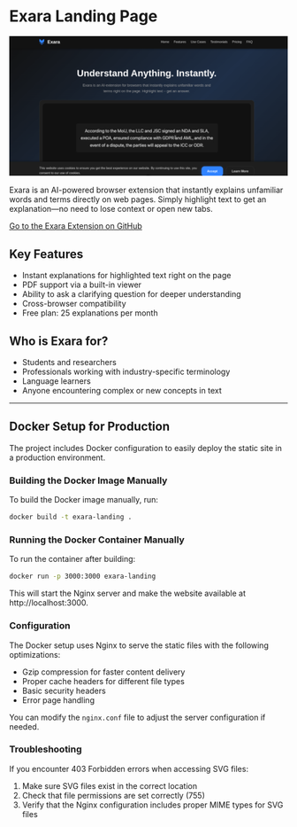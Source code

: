 # Exara Landing Page

![Exara Banner](./public/banner.png)

Exara is an AI-powered browser extension that instantly explains unfamiliar words and terms directly on web pages. Simply highlight text to get an explanation—no need to lose context or open new tabs.

[Go to the Exara Extension on GitHub](https://github.com/denisoed/exara-extension)

## Key Features

- Instant explanations for highlighted text right on the page
- PDF support via a built-in viewer
- Ability to ask a clarifying question for deeper understanding
- Cross-browser compatibility
- Free plan: 25 explanations per month

## Who is Exara for?

- Students and researchers
- Professionals working with industry-specific terminology
- Language learners
- Anyone encountering complex or new concepts in text

---

## Docker Setup for Production

The project includes Docker configuration to easily deploy the static site in a production environment.

### Building the Docker Image Manually

To build the Docker image manually, run:

```bash
docker build -t exara-landing .
```

### Running the Docker Container Manually

To run the container after building:

```bash
docker run -p 3000:3000 exara-landing
```

This will start the Nginx server and make the website available at http://localhost:3000.

### Configuration

The Docker setup uses Nginx to serve the static files with the following optimizations:

- Gzip compression for faster content delivery
- Proper cache headers for different file types
- Basic security headers
- Error page handling

You can modify the `nginx.conf` file to adjust the server configuration if needed.

### Troubleshooting

If you encounter 403 Forbidden errors when accessing SVG files:

1. Make sure SVG files exist in the correct location
2. Check that file permissions are set correctly (755)
3. Verify that the Nginx configuration includes proper MIME types for SVG files
